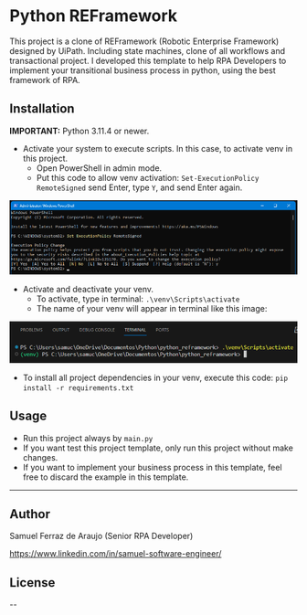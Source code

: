 # Python REFramework

This project is a clone of REFramework (Robotic Enterprise Framework) designed by UiPath. Including state machines, clone of all workflows and transactional project. I developed this template to help RPA Developers to implement your transitional business process in python, using the best framework of RPA.

## Installation

**IMPORTANT:** Python 3.11.4 or newer.


- Activate your system to execute scripts. In this case, to activate venv in this project.
    - Open PowerShell in admin mode.
    - Put this code to allow venv activation:  ``Set-ExecutionPolicy RemoteSigned`` send Enter,  type ``Y``, and send Enter again.

![Alt Text](readmeImages/powerShell_ActivateRemoteSigned.png)

- Activate and deactivate your venv.
    - To activate, type in terminal: ``.\venv\Scripts\activate``
    - The name of your venv will appear in terminal like this image:

![Alt Text](readmeImages/venv_Activation.png)

- To install all project dependencies in your venv, execute this code: ``pip install -r requirements.txt``

## Usage
- Run this project always by ``main.py``
- If you want test this project template, only run this project without make changes.
- If you want to implement your business process in this template, feel free to discard the example in this template.
----

## Author

Samuel Ferraz de Araujo (Senior RPA Developer)

https://www.linkedin.com/in/samuel-software-engineer/

## License

--

